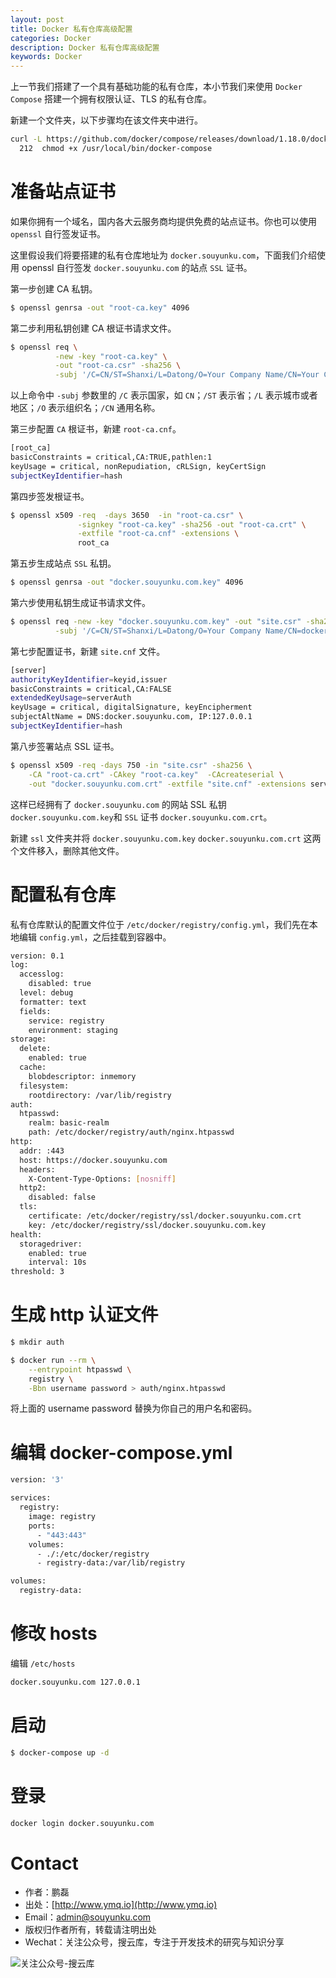 ```yaml
---
layout: post
title: Docker 私有仓库高级配置
categories: Docker
description: Docker 私有仓库高级配置
keywords: Docker
---
```


上一节我们搭建了一个具有基础功能的私有仓库，本小节我们来使用 `Docker Compose` 搭建一个拥有权限认证、TLS 的私有仓库。

新建一个文件夹，以下步骤均在该文件夹中进行。

```sh
curl -L https://github.com/docker/compose/releases/download/1.18.0/docker-compose-`uname -s`-`uname -m` -o /usr/local/bin/docker-compose
  212  chmod +x /usr/local/bin/docker-compose
```
  
  
# 准备站点证书

如果你拥有一个域名，国内各大云服务商均提供免费的站点证书。你也可以使用 `openssl` 自行签发证书。

这里假设我们将要搭建的私有仓库地址为 `docker.souyunku.com`，下面我们介绍使用 openssl 自行签发 `docker.souyunku.com` 的站点 `SSL` 证书。

第一步创建 CA 私钥。

```sh
$ openssl genrsa -out "root-ca.key" 4096
```

第二步利用私钥创建 CA 根证书请求文件。

```sh
$ openssl req \
          -new -key "root-ca.key" \
          -out "root-ca.csr" -sha256 \
          -subj '/C=CN/ST=Shanxi/L=Datong/O=Your Company Name/CN=Your Company Name Docker Registry CA'
```	  

以上命令中 `-subj` 参数里的 `/C` 表示国家，如 `CN`；`/ST` 表示省；`/L` 表示城市或者地区；`/O` 表示组织名；`/CN` 通用名称。		  


第三步配置 `CA` 根证书，新建 `root-ca.cnf`。


```sh
[root_ca]
basicConstraints = critical,CA:TRUE,pathlen:1
keyUsage = critical, nonRepudiation, cRLSign, keyCertSign
subjectKeyIdentifier=hash
```

第四步签发根证书。

```sh
$ openssl x509 -req  -days 3650  -in "root-ca.csr" \
               -signkey "root-ca.key" -sha256 -out "root-ca.crt" \
               -extfile "root-ca.cnf" -extensions \
               root_ca
```

第五步生成站点 `SSL` 私钥。

```sh
$ openssl genrsa -out "docker.souyunku.com.key" 4096
```


第六步使用私钥生成证书请求文件。

```sh
$ openssl req -new -key "docker.souyunku.com.key" -out "site.csr" -sha256 \
          -subj '/C=CN/ST=Shanxi/L=Datong/O=Your Company Name/CN=docker.souyunku.com'
```

第七步配置证书，新建 `site.cnf` 文件。

```sh
[server]
authorityKeyIdentifier=keyid,issuer
basicConstraints = critical,CA:FALSE
extendedKeyUsage=serverAuth
keyUsage = critical, digitalSignature, keyEncipherment
subjectAltName = DNS:docker.souyunku.com, IP:127.0.0.1
subjectKeyIdentifier=hash
```


第八步签署站点 SSL 证书。


```sh
$ openssl x509 -req -days 750 -in "site.csr" -sha256 \
    -CA "root-ca.crt" -CAkey "root-ca.key"  -CAcreateserial \
    -out "docker.souyunku.com.crt" -extfile "site.cnf" -extensions server
```


这样已经拥有了 `docker.souyunku.com` 的网站 SSL 私钥 `docker.souyunku.com.key`和 `SSL` 证书 `docker.souyunku.com.crt`。

新建 `ssl` 文件夹并将 `docker.souyunku.com.key` `docker.souyunku.com.crt` 这两个文件移入，删除其他文件。	  

# 配置私有仓库

私有仓库默认的配置文件位于 `/etc/docker/registry/config.yml`，我们先在本地编辑 `config.yml`，之后挂载到容器中。  

```sh
version: 0.1
log:
  accesslog:
    disabled: true
  level: debug
  formatter: text
  fields:
    service: registry
    environment: staging
storage:
  delete:
    enabled: true
  cache:
    blobdescriptor: inmemory
  filesystem:
    rootdirectory: /var/lib/registry
auth:
  htpasswd:
    realm: basic-realm
    path: /etc/docker/registry/auth/nginx.htpasswd
http:
  addr: :443
  host: https://docker.souyunku.com
  headers:
    X-Content-Type-Options: [nosniff]
  http2:
    disabled: false
  tls:
    certificate: /etc/docker/registry/ssl/docker.souyunku.com.crt
    key: /etc/docker/registry/ssl/docker.souyunku.com.key
health:
  storagedriver:
    enabled: true
    interval: 10s
threshold: 3
```

# 生成 http 认证文件

```sh
$ mkdir auth

$ docker run --rm \
    --entrypoint htpasswd \
    registry \
    -Bbn username password > auth/nginx.htpasswd
```

将上面的 username password 替换为你自己的用户名和密码。

# 编辑 docker-compose.yml

```sh
version: '3'

services:
  registry:
    image: registry
    ports:
      - "443:443"
    volumes:
      - ./:/etc/docker/registry
      - registry-data:/var/lib/registry

volumes:
  registry-data:
```

# 修改 hosts

编辑 `/etc/hosts`

```sh
docker.souyunku.com 127.0.0.1
```

# 启动

```sh
$ docker-compose up -d
```

# 登录

```sh
docker login docker.souyunku.com
```


# Contact

 - 作者：鹏磊  
 - 出处：[http://www.ymq.io](http://www.ymq.io)  
 - Email：[admin@souyunku.com](admin@souyunku.com)  
 - 版权归作者所有，转载请注明出处
 - Wechat：关注公众号，搜云库，专注于开发技术的研究与知识分享
 
![关注公众号-搜云库](http://www.ymq.io/images/souyunku.png "搜云库")


